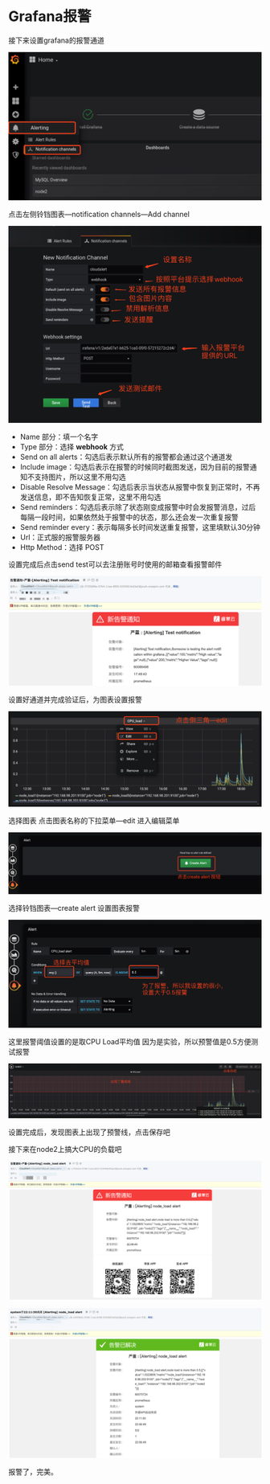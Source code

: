 # Grafana报警

接下来设置grafana的报警通道

![image20200225174606552.png](assets/image20200225174606552-20230610173809-swgtk1b.png)

点击左侧铃铛图表—notification channels—Add channel

![image20200225175559736.png](assets/image20200225175559736-20230610173809-tyw5l9o.png)

- Name 部分：填一个名字
- Type 部分：选择 **webhook** 方式
- Send on all alerts：勾选后表示默认所有的报警都会通过这个通道发
- Include image：勾选后表示在报警的时候同时截图发送，因为目前的报警通知不支持图片，所以这里不用勾选
- Disable Resolve Message：勾选后表示当状态从报警中恢复到正常时，不再发送信息，即不告知恢复正常，这里不用勾选
- Send reminders：勾选后表示除了状态刚变成报警中时会发报警消息，过后每隔一段时间，如果依然处于报警中的状态，那么还会发一次重复报警
- Send reminder every：表示每隔多长时间发送重复报警，这里填默认30分钟
- Url：正式服的报警服务器
- Http Method：选择 POST

设置完成后点击send test可以去注册账号时使用的邮箱查看报警邮件

![image20200225175125898.png](assets/image20200225175125898-20230610173809-gclkvjq.png)

设置好通道并完成验证后，为图表设置报警

![onealter7.png](assets/onealter7-20230610173809-frnlu9f.png)

选择图表 点击图表名称的下拉菜单—edit 进入编辑菜单

![onealter8.png](assets/onealter8-20230610173809-7tid67v.png)

选择铃铛图表—create alert 设置图表报警

![onealter9.png](assets/onealter9-20230610173809-h1om8rv.png)

这里报警阈值设置的是取CPU Load平均值 因为是实验，所以预警值是0.5方便测试报警

![onealter10.png](assets/onealter10-20230610173809-5derkma.png)

设置完成后，发现图表上出现了预警线，点击保存吧

接下来在node2上搞大CPU的负载吧

![image20200225220905872.png](assets/image20200225220905872-20230610173809-l9ekq3s.png)

![image20200225222218919.png](assets/image20200225222218919-20230610173809-5ln9u04.png)

报警了，完美。
